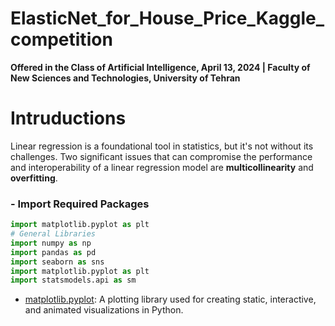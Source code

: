 # ElasticNet_for_House_Price_Kaggle_competition
**Offered in the Class of Artificial Intelligence, April 13, 2024 | Faculty of New Sciences and Technologies, University of Tehran**

# Intruductions
Linear regression is a foundational tool in statistics, but it's not without its challenges. Two significant issues that can compromise the performance and interoperability of a linear regression model are **multicollinearity** and **overfitting**. 



### - Import Required Packages

```python
import matplotlib.pyplot as plt
# General Libraries
import numpy as np
import pandas as pd
import seaborn as sns
import matplotlib.pyplot as plt
import statsmodels.api as sm
```

- [matplotlib.pyplot](https://matplotlib.org/3.5.3/api/_as_gen/matplotlib.pyplot.html): A plotting library used for creating static, interactive, and animated visualizations in Python.

